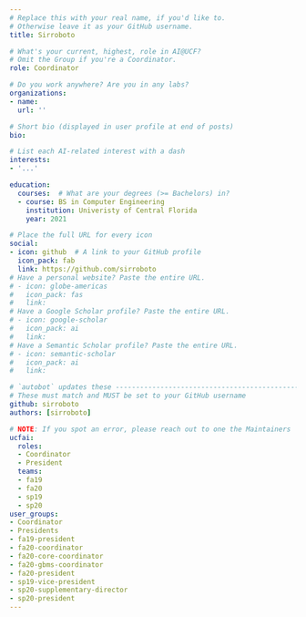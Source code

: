 ```yaml
---
# Replace this with your real name, if you'd like to.
# Otherwise leave it as your GitHub username.
title: Sirroboto

# What's your current, highest, role in AI@UCF?
# Omit the Group if you're a Coordinator.
role: Coordinator

# Do you work anywhere? Are you in any labs?
organizations:
- name:
  url: ''

# Short bio (displayed in user profile at end of posts)
bio:

# List each AI-related interest with a dash
interests:
- '...'

education:
  courses:  # What are your degrees (>= Bachelors) in?
  - course: BS in Computer Engineering
    institution: Univeristy of Central Florida
    year: 2021

# Place the full URL for every icon
social:
- icon: github  # A link to your GitHub profile
  icon_pack: fab
  link: https://github.com/sirroboto
# Have a personal website? Paste the entire URL.
# - icon: globe-americas
#   icon_pack: fas
#   link:
# Have a Google Scholar profile? Paste the entire URL.
# - icon: google-scholar
#   icon_pack: ai
#   link:
# Have a Semantic Scholar profile? Paste the entire URL.
# - icon: semantic-scholar
#   icon_pack: ai
#   link:

# `autobot` updates these ----------------------------------------------------
# These must match and MUST be set to your GitHub username
github: sirroboto
authors: [sirroboto]

# NOTE: If you spot an error, please reach out to one the Maintainers
ucfai:
  roles:
  - Coordinator
  - President
  teams:
  - fa19
  - fa20
  - sp19
  - sp20
user_groups:
- Coordinator
- Presidents
- fa19-president
- fa20-coordinator
- fa20-core-coordinator
- fa20-gbms-coordinator
- fa20-president
- sp19-vice-president
- sp20-supplementary-director
- sp20-president
---
```

